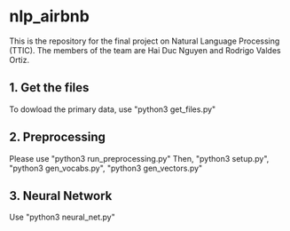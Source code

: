 # nlp_airbnb
This is the repository for the final project on Natural Language Processing (TTIC). The members of the team are Hai Duc Nguyen and Rodrigo Valdes Ortiz.

## 1. Get the files
To dowload the primary data, use "python3 get_files.py"

## 2. Preprocessing
Please use "python3 run_preprocessing.py"
Then, "python3 setup.py", "python3 gen_vocabs.py", "python3 gen_vectors.py"

## 3. Neural Network
Use "python3 neural_net.py"

